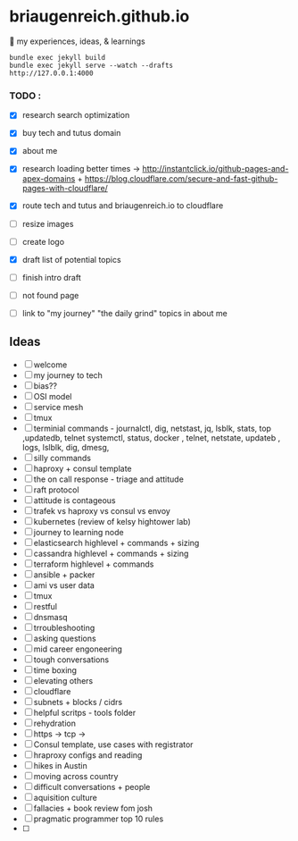 # briaugenreich.github.io
:thought_balloon: my experiences, ideas, &amp; learnings




``` shell
bundle exec jekyll build
bundle exec jekyll serve --watch --drafts
http://127.0.0.1:4000
```


### TODO :

- [X] research search optimization  
- [X] buy tech and tutus domain  
- [X] about me  
- [X] research loading better times -> http://instantclick.io/github-pages-and-apex-domains  + https://blog.cloudflare.com/secure-and-fast-github-pages-with-cloudflare/  
- [X] route tech and tutus and briaugenreich.io to cloudflare  
- [ ] resize images
- [ ] create logo   
- [X] draft list of potential topics  
- [ ] finish intro draft  
- [ ] not found page
- [ ] link to "my journey" "the daily grind" topics in about me


## Ideas
- [ ] welcome
- [ ] my journey to tech
- [ ] bias??
- [ ] OSI model
- [ ] service mesh
- [ ] tmux
- [ ] terminial commands - journalctl, dig, netstast, jq, lsblk, stats, top ,updatedb, telnet systemctl, status, docker , telnet, netstate, updateb , logs, lslblk, dig, dmesg,
- [ ] silly commands
- [ ] haproxy + consul template
- [ ] the on call response - triage and attitude
- [ ] raft protocol
- [ ] attitude is contageous
- [ ] trafek vs haproxy vs consul vs envoy
- [ ] kubernetes (review of kelsy hightower lab)
- [ ] journey to learning node
- [ ] elasticsearch highlevel + commands + sizing
- [ ] cassandra highlevel + commands + sizing
- [ ] terraform highlevel + commands
- [ ] ansible + packer
- [ ] ami vs user data
- [ ] tmux
- [ ] restful
- [ ] dnsmasq
- [ ] trroubleshooting
- [ ] asking questions
- [ ] mid career engoneering
- [ ] tough conversations
- [ ] time boxing
- [ ] elevating others
- [ ] cloudflare
- [ ] subnets + blocks / cidrs
- [ ] helpful scritps - tools folder
- [ ] rehydration
- [ ] https -> tcp ->
- [ ] Consul template, use cases with registrator
- [ ] hraproxy configs and reading
- [ ] hikes in Austin
- [ ] moving across country
- [ ] difficult conversations + people
- [ ] aquisition culture
- [ ] fallacies + book review fom josh
- [ ] pragmatic programmer top 10 rules
- [ ]
